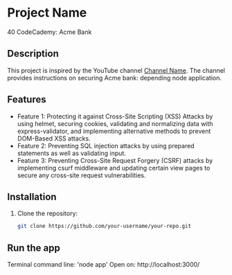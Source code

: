 # Project Name

40 CodeCademy: Acme Bank

## Description

This project is inspired by the YouTube channel [Channel Name](https://www.youtube.com/watch?v=d0pWvLyngHM). The channel provides instructions on securing Acme bank: depending node application.

## Features

- Feature 1: Protecting it against Cross-Site Scripting (XSS) Attacks by using helmet, securing cookies, validating and normalizing data with express-validator, and implementing alternative methods to prevent DOM-Based XSS attacks.
- Feature 2: Preventing SQL injection attacks by using prepared statements as well as validating input.
- Feature 3: Preventing Cross-Site Request Forgery (CSRF) attacks by implementing csurf middleware and updating certain view pages to secure any cross-site request vulnerabilities.

## Installation

1. Clone the repository:
   ```bash
   git clone https://github.com/your-username/your-repo.git
   ```

## Run the app

Terminal command line: 'node app'
Open on: http://localhost:3000/
